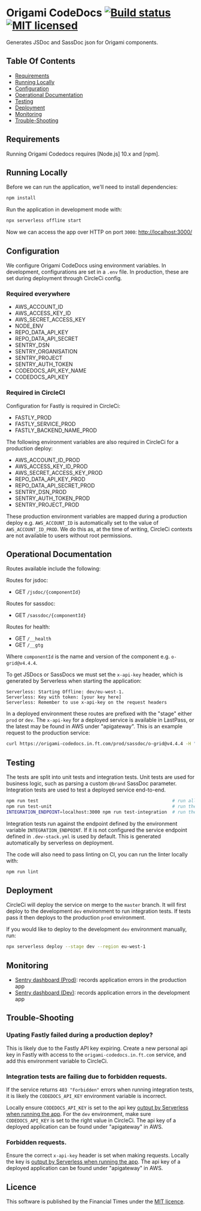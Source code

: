 
Origami CodeDocs [![Build status](https://circleci.com/gh/Financial-Times/origami-codedocs.svg?style=svg)](https://circleci.com/gh/Financial-Times/origami-codedocs) [![MIT licensed](https://img.shields.io/badge/license-MIT-blue.svg)](#licence)
===============

Generates JSDoc and SassDoc json for Origami components.

## Table Of Contents

  * [Requirements](#requirements)
  * [Running Locally](#running-locally)
  * [Configuration](#configuration)
  * [Operational Documentation](#operational-documentation)
  * [Testing](#testing)
  * [Deployment](#deployment)
  * [Monitoring](#monitoring)
  * [Trouble-Shooting](#trouble-shooting)

## Requirements

Running Origami Codedocs requires [Node.js] 10.x and [npm].

## Running Locally

Before we can run the application, we'll need to install dependencies:

```sh
npm install
```

Run the application in development mode with:

```sh
npx serverless offline start
```

Now we can access the app over HTTP on port `3000`: [http://localhost:3000/](http://localhost:3000/)


## Configuration

We configure Origami CodeDocs using environment variables. In development, configurations are set in a `.env` file. In production, these are set during deployment through CircleCi config.

### Required everywhere

- AWS_ACCOUNT_ID
- AWS_ACCESS_KEY_ID
- AWS_SECRET_ACCESS_KEY
- NODE_ENV
- REPO_DATA_API_KEY
- REPO_DATA_API_SECRET
- SENTRY_DSN
- SENTRY_ORGANISATION
- SENTRY_PROJECT
- SENTRY_AUTH_TOKEN
- CODEDOCS_API_KEY_NAME
- CODEDOCS_API_KEY

### Required in CircleCI

Configuration for Fastly is required in CircleCi:

- FASTLY_PROD
- FASTLY_SERVICE_PROD
- FASTLY_BACKEND_NAME_PROD

The following environment variables are also required in CircleCi for a production deploy:

- AWS_ACCOUNT_ID_PROD
- AWS_ACCESS_KEY_ID_PROD
- AWS_SECRET_ACCESS_KEY_PROD
- REPO_DATA_API_KEY_PROD
- REPO_DATA_API_SECRET_PROD
- SENTRY_DSN_PROD
- SENTRY_AUTH_TOKEN_PROD
- SENTRY_PROJECT_PROD

These production environment variables are mapped during a production deploy e.g. `AWS_ACCOUNT_ID` is automatically set to the value of `AWS_ACCOUNT_ID_PROD`. We do this as, at the time of writing, CircleCi contexts are not available to users without root permissions.

## Operational Documentation

Routes available include the following:

Routes for jsdoc:
- GET `/jsdoc/{componentId}`

Routes for sassdoc:
- GET `/sassdoc/{componentId}`

Routes for health:
- GET `/__health`
- GET `/__gtg`

Where `componentId` is the name and version of the component e.g. `o-grid@v4.4.4`.

To get JSDocs or SassDocs we must set the `x-api-key` header, which is generated by Serverless when starting the application:

```
Serverless: Starting Offline: dev/eu-west-1.
Serverless: Key with token: [your key here]
Serverless: Remember to use x-api-key on the request headers
```

In a deployed environment these routes are prefixed with the "stage" either `prod` or `dev`. The  `x-api-key` for a deployed service is available in LastPass, or the latest may be found in AWS under "apigateway". This is an example request to the production service:
```sh
curl https://origami-codedocs.in.ft.com/prod/sassdoc/o-grid@v4.4.4 -H "x-api-key:[key here]"
```

## Testing

The tests are split into unit tests and integration tests. Unit tests are used for business logic, such as parsing a custom `@brand` SassDoc parameter. Integration tests are used to test a deployed service end-to-end.

```sh
npm run test                                                  # run all the tests
npm run test-unit                                             # run the unit tests
INTEGRATION_ENDPOINT=localhost:3000 npm run test-integration  # run the integration tests against localhost (the service must be running locally first)
```

Integration tests run against the endpoint defined by the environment variable `INTEGRATION_ENDPOINT`. If it is not configured the service endpoint defined in `.dev-stack.yml` is used by default. This is generated automatically by serverless on deployment.


The code will also need to pass linting on CI, you can run the linter locally with:

```sh
npm run lint
```

## Deployment

CircleCi will deploy the service on merge to the `master` branch. It will first deploy to the development `dev` environment to run integration tests. If tests pass it then deploys to the production `prod` environment.

If you would like to deploy to the development `dev` environment manually, run:

```sh
npx serverless deploy --stage dev --region eu-west-1
```

## Monitoring

* [Sentry dashboard (Prod)][sentry-prod]: records application errors in the production app
* [Sentry dashboard (Dev)][sentry-dev]: records application errors in the development app

## Trouble-Shooting

### Upating Fastly failed during a production deploy?

This is likely due to the Fastly API key expiring. Create a new personal api key in Fastly with access to the `origami-codedocs.in.ft.com` service, and add this environment variable to CircleCi.

### Integration tests are failing due to forbidden requests.

If the service returns `403 "Forbidden"` errors  when running integration tests, it is likely the `CODEDOCS_API_KEY` environment variable is incorrect.

Locally ensure `CODEDOCS_API_KEY` is set to the api key [output by Serverless when running the app](#operational-documentation). For the `dev` environment, make sure `CODEDOCS_API_KEY` is set to the right value in CircleCi. The api key of a deployed application can be found under "apigateway" in AWS.

### Forbidden requests.

Ensure the correct `x-api-key` header is set when making requests. Locally the key is [output by Serverless when running the app](#operational-documentation). The api key of a deployed application can be found under "apigateway" in AWS.

[sentry-prod]: https://sentry.io/nextftcom/origami-codedocs-prod/
[sentry-dev]: https://sentry.io/nextftcom/origami-codedocs/

## Licence

This software is published by the Financial Times under the [MIT licence](http://opensource.org/licenses/MIT).
